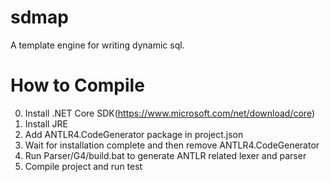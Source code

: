 # sdmap
A template engine for writing dynamic sql.

# How to Compile
0. Install .NET Core SDK(https://www.microsoft.com/net/download/core)
1. Install JRE
2. Add ANTLR4.CodeGenerator package in project.json
3. Wait for installation complete and then remove ANTLR4.CodeGenerator
4. Run Parser/G4/build.bat to generate ANTLR related lexer and parser
5. Compile project and run test